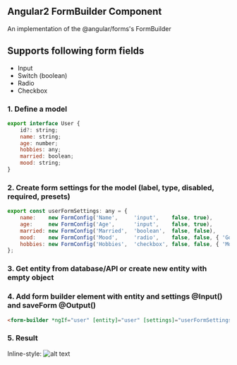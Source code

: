 ## Angular2 FormBuilder Component
An implementation of the @angular/forms's FormBuilder

## Supports following form fields
- Input
- Switch (boolean)
- Radio
- Checkbox

### 1. Define a model
```javascript
export interface User {
    id?: string;
    name: string;
    age: number;
    hobbies: any;
    married: boolean;
    mood: string;
}
```

### 2. Create form settings for the model (label, type, disabled, required, presets)
```javascript
export const userFormSettings: any = {
    name:    new FormConfig('Name',     'input',    false, true),
    age:     new FormConfig('Age',      'input',    false, true),
    married: new FormConfig('Married',  'boolean',  false, false),
    mood:    new FormConfig('Mood',     'radio',    false, false, { 'Good': false, 'Neutral': false, 'Bad': false}),
    hobbies: new FormConfig('Hobbies',  'checkbox', false, false, { 'Movies': false, 'Sleeping': false, 'Running': false })
};
```

### 3. Get entity from database/API or create new entity with empty object

### 4. Add form builder element with entity and settings @Input() and saveForm @Output()
```html
<form-builder *ngIf="user" [entity]="user" [settings]="userFormSettings" (saveForm)="saveForm($event)"></form-builder>
```

### 5. Result
Inline-style: 
![alt text](https://github.com/j-borg/ng2-formbuilder/tree/master/src/images/form-builder.png "Form Builder")
